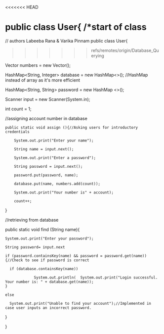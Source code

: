 <<<<<<< HEAD

public class User{ /*start of class
=======
// authors Labeeba Rana & Varika Pinnam
public class User{
>>>>>>> refs/remotes/origin/Database_Querying

  Vector <Integer> numbers = new Vector();

  HashMap<String, Integer> database = new HashMap<>();  //HashMap instead of array as it's more efficient 

  HashMap<String, String> password = new HashMap <>();

  Scanner input = new Scanner(System.in);

  int count = 1;

  //assigning account number in database

    public static void assign (){//Asking users for introductory credentials

        System.out.print("Enter your name");

        String name = input.next();

        System.out.print("Enter a password");

        String password = input.next();

        password.put(password, name);

        database.put(name, numbers.add(count));

        System.out.print("Your number is" + account);

        count++;
  }

  //retrieving from database

  public static void find (String name){

    System.out.print("Enter your password");

    String password= input.next

    if (password.containsKey(name) && password = password.get(name)){//Check to see if password is correct

      if (database.containsKey(name))

                 System.out.println(  System.out.print("Login successful. Your number is: " + database.get(name));
    }

    else

      System.out.print("Unable to find your account");//Implemented in case user inputs an incorrect password.

  }


}
